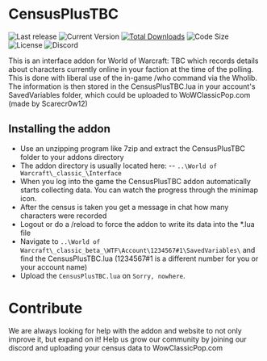 # CensusPlusTBC
![Last release](https://img.shields.io/github/release-date/scarecr0w12/CensusPlusTBC.svg) ![Current Version](https://img.shields.io/github/tag/scarecr0w12/CensusPlusTBC.svg) [![Total Downloads](https://img.shields.io/github/downloads/scarecr0w12/CensusPlusTBC/total.svg)]((https://github.com/scarecr0w12/CensusPlusTBC/releases/latest))  ![Code Size](https://img.shields.io/github/languages/code-size/scarecr0w12/CensusPlusTBC.svg) ![License](https://img.shields.io/github/license/scarecr0w12/CensusPlusTBC.svg?label=license) ![Discord](https://img.shields.io/discord/890766830208172062)

This is an interface addon for World of Warcraft: TBC which records details about characters currently online in your faction at the time of the polling. This is done with liberal use of the in-game /who command via the Wholib. The information is then stored in the CensusPlusTBC.lua in your account's SavedVariables folder, which could be uploaded to WoWClassicPop.com (made by Scarecr0w12)


## Installing the addon

- Use an unzipping program like 7zip and extract the CensusPlusTBC folder to your addons directory
- The addon directory is usually located here:
-- `..\World of Warcraft\_classic_\Interface`
- When you log into the game the CensusPlusTBC addon automatically starts collecting data. You can watch the progress through the minimap icon.
- After the census is taken you get a message in chat how many characters were recorded
- Logout or do a /reload to force the addon to write its data into the *.lua file
- Navigate to `..\World of Warcraft\_classic_beta_\WTF\Account\1234567#1\SavedVariables\` and find the CensusPlusTBC.lua (1234567#1 is a different number for you or your account name)
- Upload the `CensusPlusTBC.lua` on `Sorry, nowhere`.

# Contribute

We are always looking for help with the addon and website to not only improve it, but expand on it! Help us grow our community by joining our discord and uploading your census data to WowClassicPop.com
